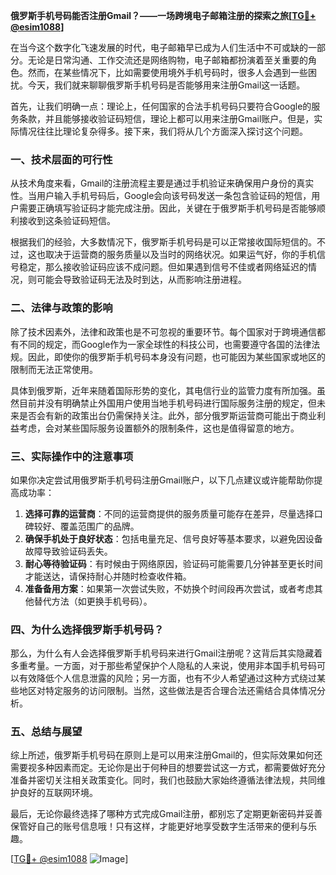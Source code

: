 **俄罗斯手机号码能否注册Gmail？——一场跨境电子邮箱注册的探索之旅[[TG💪+ @esim1088](https://t.me/s/esim1088)]**

在当今这个数字化飞速发展的时代，电子邮箱早已成为人们生活中不可或缺的一部分。无论是日常沟通、工作交流还是网络购物，电子邮箱都扮演着至关重要的角色。然而，在某些情况下，比如需要使用境外手机号码时，很多人会遇到一些困扰。今天，我们就来聊聊俄罗斯手机号码是否能够用来注册Gmail这一话题。

首先，让我们明确一点：理论上，任何国家的合法手机号码只要符合Google的服务条款，并且能够接收验证码短信，理论上都可以用来注册Gmail账户。但是，实际情况往往比理论复杂得多。接下来，我们将从几个方面深入探讨这个问题。

### 一、技术层面的可行性

从技术角度来看，Gmail的注册流程主要是通过手机验证来确保用户身份的真实性。当用户输入手机号码后，Google会向该号码发送一条包含验证码的短信，用户需要正确填写验证码才能完成注册。因此，关键在于俄罗斯手机号码是否能够顺利接收到这条验证码短信。

根据我们的经验，大多数情况下，俄罗斯手机号码是可以正常接收国际短信的。不过，这也取决于运营商的服务质量以及当时的网络状况。如果运气好，你的手机信号稳定，那么接收验证码应该不成问题。但如果遇到信号不佳或者网络延迟的情况，则可能会导致验证码无法及时到达，从而影响注册进程。

### 二、法律与政策的影响

除了技术因素外，法律和政策也是不可忽视的重要环节。每个国家对于跨境通信都有不同的规定，而Google作为一家全球性的科技公司，也需要遵守各国的法律法规。因此，即使你的俄罗斯手机号码本身没有问题，也可能因为某些国家或地区的限制而无法正常使用。

具体到俄罗斯，近年来随着国际形势的变化，其电信行业的监管力度有所加强。虽然目前并没有明确禁止外国用户使用当地手机号码进行国际服务注册的规定，但未来是否会有新的政策出台仍需保持关注。此外，部分俄罗斯运营商可能出于商业利益考虑，会对某些国际服务设置额外的限制条件，这也是值得留意的地方。

### 三、实际操作中的注意事项

如果你决定尝试用俄罗斯手机号码注册Gmail账户，以下几点建议或许能帮助你提高成功率：

1. **选择可靠的运营商**：不同的运营商提供的服务质量可能存在差异，尽量选择口碑较好、覆盖范围广的品牌。
2. **确保手机处于良好状态**：包括电量充足、信号良好等基本要求，以避免因设备故障导致验证码丢失。
3. **耐心等待验证码**：有时候由于网络原因，验证码可能需要几分钟甚至更长时间才能送达，请保持耐心并随时检查收件箱。
4. **准备备用方案**：如果第一次尝试失败，不妨换个时间段再次尝试，或者考虑其他替代方法（如更换手机号码）。

### 四、为什么选择俄罗斯手机号码？

那么，为什么有人会选择俄罗斯手机号码来进行Gmail注册呢？这背后其实隐藏着多重考量。一方面，对于那些希望保护个人隐私的人来说，使用非本国手机号码可以有效降低个人信息泄露的风险；另一方面，也有不少人希望通过这种方式绕过某些地区对特定服务的访问限制。当然，这些做法是否合理合法还需结合具体情况分析。

### 五、总结与展望

综上所述，俄罗斯手机号码在原则上是可以用来注册Gmail的，但实际效果如何还需要视多种因素而定。无论你是出于何种目的想要尝试这一方式，都需要做好充分准备并密切关注相关政策变化。同时，我们也鼓励大家始终遵循法律法规，共同维护良好的互联网环境。

最后，无论你最终选择了哪种方式完成Gmail注册，都别忘了定期更新密码并妥善保管好自己的账号信息哦！只有这样，才能更好地享受数字生活带来的便利与乐趣。

[[TG💪+ @esim1088](https://t.me/s/esim1088) ![Image](https://i.postimg.cc/4NQfJmqS/Snipaste-2025-05-13-00-14-12.png)]